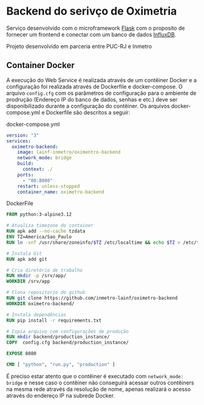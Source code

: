 # Backend do serivço de Oximetria

Serviço desenvolvido com o microframework [Flask](https://flask.palletsprojects.com/en/1.1.x/) com o proposito de fornecer um frontend e conectar com um banco de dados [InfluxDB](https://www.influxdata.com/).

Projeto desenvolvido em parceria entre PUC-RJ e Inmetro

## Container Docker

A execução do Web Service é realizada através de um contêiner Docker e a configuração foi realizada através de Dockerfile e docker-compose. O arquivo `config.cfg` com os parâmetros de configuração para o ambiente de prodrução (Endereço IP do banco de dados, senhas e etc.) deve ser disponibilizado durante a configuração do contêiner. Os arquivos docker-compose.yml e Dockerfile são descritos a seguir:

docker-compose.yml
```yaml
version: "3"
services:
  oximetro-backend:
    image: lainf-inmetro/oximentro-backend
    network_mode: bridge
    build:
      context: ./
    ports:
      - "80:8080"
    restart: unless-stopped
    container_name: oximetro-backend
```

DockerFile
```Dockerfile
FROM python:3-alpine3.12

# Atualiza timezone do container
RUN apk add --no-cache tzdata
ENV TZ=America/Sao_Paulo
RUN ln -snf /usr/share/zoneinfo/$TZ /etc/localtime && echo $TZ > /etc/timezone

# Instala Git
RUN apk add git

# Cria diretório de trabalho
RUN mkdir -p /srv/app/
WORKDIR /srv/app

# Clona repositorio do github
RUN git clone https://github.com/inmetro-lainf/oximetro-backend
WORKDIR oximetro-backend/

# Instala dependências
RUN pip install -r requirements.txt

# Copia arquivo com configurações de produção
RUN mkdir backend/production_instance/
COPY  config.cfg backend/production_instance/

EXPOSE 8080

CMD [ "python", "run.py", "production" ]
```

É preciso estar atento que o contêiner é executado com `network_mode: bridge` e nesse caso o contêiner não conseguirá acessar outros contêiners na mesma rede através da resolução de nome, apenas realizará o acesso através do endereço IP na subrede Docker. 
